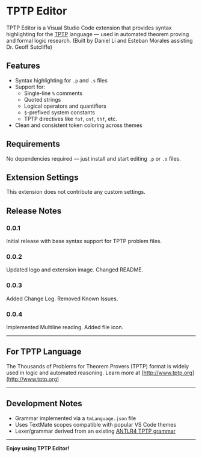 # TPTP Editor

TPTP Editor is a Visual Studio Code extension that provides syntax highlighting for the [TPTP](http://www.tptp.org/) language — used in automated theorem proving and formal logic research.
(Built by Daniel Li and Esteban Morales assisting Dr. Geoff Sutcliffe)

## Features

- Syntax highlighting for `.p` and `.s` files
- Support for:
  - Single-line `%` comments
  - Quoted strings
  - Logical operators and quantifiers
  - `$`-prefixed system constants
  - TPTP directives like `fof`, `cnf`, `thf`, etc.
- Clean and consistent token coloring across themes

## Requirements

No dependencies required — just install and start editing `.p` or `.s` files.

## Extension Settings

This extension does not contribute any custom settings.

## Release Notes

### 0.0.1

Initial release with base syntax support for TPTP problem files.

### 0.0.2

Updated logo and extension image. Changed README.

### 0.0.3

Added Change Log. Removed Known Issues.

### 0.0.4

Implemented Multiline reading. Added file icon.

---

## For TPTP Language

The Thousands of Problems for Theorem Provers (TPTP) format is widely used in logic and automated reasoning. Learn more at [http://www.tptp.org](http://www.tptp.org)

---

## Development Notes

- Grammar implemented via a `tmLanguage.json` file
- Uses TextMate scopes compatible with popular VS Code themes
- Lexer/grammar derived from an existing [ANTLR4 TPTP grammar](http://www.tptp.org/TPTP/SyntaxBNF.html)

---

**Enjoy using TPTP Editor!**

